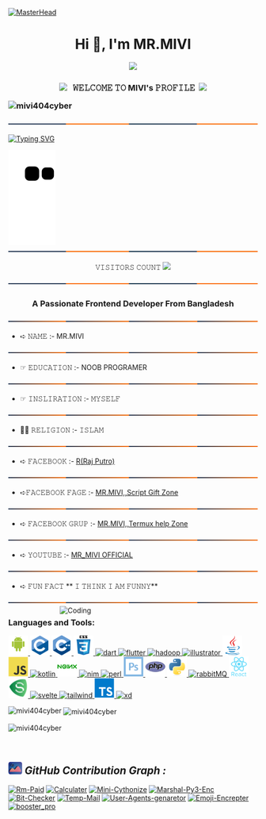 [![MasterHead](https://camo.githubusercontent.com/5346f5a9b63e9e93ff8265ebb05eeda7fc03e48dfe766ba177c788e5c65c6c86/68747470733a2f2f312e62702e626c6f6773706f742e636f6d2f2d37413457796e774c734d772f58624270435847386648492f41414141414141414d74342f754f613162704c736b5967727747626c6c6853753253446a5f4d69673853584a51434c63424741735948512f73313630302f323030305f36303070782e676966)](https://rishavchanda.io)
<h1 align="center">Hi 👋, I'm MR.MIVI</h1>
<p align="center"><img src="https://img.shields.io/badge/I'%20am BANGLADESHI- PROGRAMMER-green?colorA=%23ff0000&colorB=%23017e40&style=flat-square">

</i></b></h3>
<h3 align="center">
  <img src="https://emoji.discord.st/emojis/768b108d-274f-4f44-a634-8477b16efce7.gif" width="25">
  &nbsp; 𝚆𝙴𝙻𝙲𝙾𝙼𝙴 𝚃𝙾 MIVI's 𝙿𝚁𝙾𝙵𝙸𝙻𝙴&nbsp;
  <img src="https://emoji.discord.st/emojis/768b108d-274f-4f44-a634-8477b16efce7.gif" width="25">

<p align="left"> <img src="https://komarev.com/ghpvc/?username=mivi404cyber&label=Profile%20views&color=0e75b6&style=flat" alt="mivi404cyber" /> </p>

</h3>
<img align="center" alt="line" src="https://github.com/DalpatRathore/dalpatrathore/blob/main/assets/images/line-1.svg">

[![Typing SVG](https://readme-typing-svg.herokuapp.com?color=%23F70B10&size=27&lines=𝙸+𝙰𝙼+MR.+MIVI;+𝙸𝚃'𝚜+𝙽𝙾𝚃+𝙰+𝙹𝚄𝚂𝚃+𝙽𝙰𝙼𝙴+𝙱𝚁𝙾;𝙸𝚃'𝚜+𝙰+𝙱𝚁𝙰𝙽𝙳;𝚃𝙷𝙰𝙽𝙺+𝚈𝙾𝚄+𝙴𝚅𝙴𝚁𝚈𝙾𝙽𝙴;𝙻𝙾𝚅𝙴+𝚄+𝙰𝙻𝙻+𝙵𝚁𝙸𝙴𝙽𝙳𝚂)](https://git.io/typing-svg)

<img src="https://raw.githubusercontent.com/msoftware/msoftware/output/github-contribution-grid-snake.svg" />

<img align="center" alt="line" src="https://github.com/DalpatRathore/dalpatrathore/blob/main/assets/images/line-1.svg">

</p>
<p align="center"> 
 𝚅𝙸𝚂𝙸𝚃𝙾𝚁𝚂 𝙲𝙾𝚄𝙽𝚃
 <img src="https://profile-counter.glitch.me/MIVI404cyber/count.svg" />
</p>

<img align="center" alt="line" src="https://github.com/DalpatRathore/dalpatrathore/blob/main/assets/images/line-1.svg">

<h3 align="center">A Passionate Frontend Developer From Bangladesh</h3>

<img align="center" alt="line" src="https://github.com/DalpatRathore/dalpatrathore/blob/main/assets/images/line-2.svg">

- ➪ 𝙽𝙰𝙼𝙴 :- MR.MIVI

<img align="center" alt="line" src="https://github.com/DalpatRathore/dalpatrathore/blob/main/assets/images/line-2.svg">

- ☞︎︎︎ 𝙴𝙳𝚄𝙲𝙰𝚃𝙸𝙾𝙽 :- NOOB PROGRAMER

<img align="center" alt="line" src="https://github.com/DalpatRathore/dalpatrathore/blob/main/assets/images/line-2.svg">

- ☞︎︎︎ 𝙸𝙽𝚂𝙻𝙸𝚁𝙰𝚃𝙸𝙾𝙽 :- 𝙼𝚈𝚂𝙴𝙻𝙵

<img align="center" alt="line" src="https://github.com/DalpatRathore/dalpatrathore/blob/main/assets/images/line-2.svg">

- 🤲🏻 𝚁𝙴𝙻𝙸𝙶𝙸𝙾𝙽 :- 𝙸𝚂𝙻𝙰𝙼

<img align="center" alt="line" src="https://github.com/DalpatRathore/dalpatrathore/blob/main/assets/images/line-2.svg">

- ➪ 𝙵𝙰𝙲𝙴𝙱𝙾𝙾𝙺 :- [R(Raj Putro)](https://www.facebook.com/bujonadudukao)

<img align="center" alt="line" src="https://github.com/DalpatRathore/dalpatrathore/blob/main/assets/images/line-2.svg">

- ➪𝙵𝙰𝙲𝙴𝙱𝙾𝙾𝙺  𝙵𝙰𝙶𝙴 :- [MR.MIVI,,Script Gift Zone](https://www.facebook.com/MRMIVIScriptGiftZone)

<img align="center" alt="line" src="https://github.com/DalpatRathore/dalpatrathore/blob/main/assets/images/line-2.svg">

- ➪ 𝙵𝙰𝙲𝙴𝙱𝙾𝙾𝙺 𝙶𝚁𝚄𝙿 :- [MR.MIVI,,Termux help Zone](https://www.facebook.com/groups/139176269112971)

<img align="center" alt="line" src="https://github.com/DalpatRathore/dalpatrathore/blob/main/assets/images/line-2.svg">

- ➪ 𝚈𝙾𝚄𝚃𝚄𝙱𝙴 :- [MR_MIVI OFFICIAL](https://youtube.com/@mrmiviofficial)

<img align="center" alt="line" src="https://github.com/DalpatRathore/dalpatrathore/blob/main/assets/images/line-2.svg">

- ➪ 𝙵𝚄𝙽 𝙵𝙰𝙲𝚃 ** 𝙸 𝚃𝙷𝙸𝙽𝙺 𝙸 𝙰𝙼 𝙵𝚄𝙽𝙽𝚈**

<img align="center" alt="line" src="https://github.com/DalpatRathore/dalpatrathore/blob/main/assets/images/line-2.svg">

<img align="right" alt="Coding" width="400" src="https://raw.githubusercontent.com/punitkmryh/punitkmryh/master/Developer.gif">

<h3 align="left">Languages and Tools:</h3>
<p align="left"> <a href="https://developer.android.com" target="_blank" rel="noreferrer"> <img src="https://raw.githubusercontent.com/devicons/devicon/master/icons/android/android-original-wordmark.svg" alt="android" width="40" height="40"/> </a> <a href="https://www.cprogramming.com/" target="_blank" rel="noreferrer"> <img src="https://raw.githubusercontent.com/devicons/devicon/master/icons/c/c-original.svg" alt="c" width="40" height="40"/> </a> <a href="https://www.w3schools.com/cpp/" target="_blank" rel="noreferrer"> <img src="https://raw.githubusercontent.com/devicons/devicon/master/icons/cplusplus/cplusplus-original.svg" alt="cplusplus" width="40" height="40"/> </a> <a href="https://www.w3schools.com/css/" target="_blank" rel="noreferrer"> <img src="https://raw.githubusercontent.com/devicons/devicon/master/icons/css3/css3-original-wordmark.svg" alt="css3" width="40" height="40"/> </a> <a href="https://dart.dev" target="_blank" rel="noreferrer"> <img src="https://www.vectorlogo.zone/logos/dartlang/dartlang-icon.svg" alt="dart" width="40" height="40"/> </a> <a href="https://flutter.dev" target="_blank" rel="noreferrer"> <img src="https://www.vectorlogo.zone/logos/flutterio/flutterio-icon.svg" alt="flutter" width="40" height="40"/> </a> <a href="https://hadoop.apache.org/" target="_blank" rel="noreferrer"> <img src="https://www.vectorlogo.zone/logos/apache_hadoop/apache_hadoop-icon.svg" alt="hadoop" width="40" height="40"/> </a> <a href="https://www.adobe.com/in/products/illustrator.html" target="_blank" rel="noreferrer"> <img src="https://www.vectorlogo.zone/logos/adobe_illustrator/adobe_illustrator-icon.svg" alt="illustrator" width="40" height="40"/> </a> <a href="https://www.java.com" target="_blank" rel="noreferrer"> <img src="https://raw.githubusercontent.com/devicons/devicon/master/icons/java/java-original.svg" alt="java" width="40" height="40"/> </a> <a href="https://developer.mozilla.org/en-US/docs/Web/JavaScript" target="_blank" rel="noreferrer"> <img src="https://raw.githubusercontent.com/devicons/devicon/master/icons/javascript/javascript-original.svg" alt="javascript" width="40" height="40"/> </a> <a href="https://kotlinlang.org" target="_blank" rel="noreferrer"> <img src="https://www.vectorlogo.zone/logos/kotlinlang/kotlinlang-icon.svg" alt="kotlin" width="40" height="40"/> </a> <a href="https://www.nginx.com" target="_blank" rel="noreferrer"> <img src="https://raw.githubusercontent.com/devicons/devicon/master/icons/nginx/nginx-original.svg" alt="nginx" width="40" height="40"/> </a> <a href="https://nim-lang.org/" target="_blank" rel="noreferrer"> <img src="https://www.vectorlogo.zone/logos/nim-lang/nim-lang-icon.svg" alt="nim" width="40" height="40"/> </a> <a href="https://www.perl.org/" target="_blank" rel="noreferrer"> <img src="https://api.iconify.design/logos-perl.svg" alt="perl" width="40" height="40"/> </a> <a href="https://www.photoshop.com/en" target="_blank" rel="noreferrer"> <img src="https://raw.githubusercontent.com/devicons/devicon/master/icons/photoshop/photoshop-line.svg" alt="photoshop" width="40" height="40"/> </a> <a href="https://www.php.net" target="_blank" rel="noreferrer"> <img src="https://raw.githubusercontent.com/devicons/devicon/master/icons/php/php-original.svg" alt="php" width="40" height="40"/> </a> <a href="https://www.python.org" target="_blank" rel="noreferrer"> <img src="https://raw.githubusercontent.com/devicons/devicon/master/icons/python/python-original.svg" alt="python" width="40" height="40"/> </a> <a href="https://www.rabbitmq.com" target="_blank" rel="noreferrer"> <img src="https://www.vectorlogo.zone/logos/rabbitmq/rabbitmq-icon.svg" alt="rabbitMQ" width="40" height="40"/> </a> <a href="https://reactjs.org/" target="_blank" rel="noreferrer"> <img src="https://raw.githubusercontent.com/devicons/devicon/master/icons/react/react-original-wordmark.svg" alt="react" width="40" height="40"/> </a> <a href="https://scully.io/" target="_blank" rel="noreferrer"> <img src="https://raw.githubusercontent.com/scullyio/scully/main/assets/logos/SVG/scullyio-icon.svg" alt="scully" width="40" height="40"/> </a> <a href="https://svelte.dev" target="_blank" rel="noreferrer"> <img src="https://upload.wikimedia.org/wikipedia/commons/1/1b/Svelte_Logo.svg" alt="svelte" width="40" height="40"/> </a> <a href="https://tailwindcss.com/" target="_blank" rel="noreferrer"> <img src="https://www.vectorlogo.zone/logos/tailwindcss/tailwindcss-icon.svg" alt="tailwind" width="40" height="40"/> </a> <a href="https://www.typescriptlang.org/" target="_blank" rel="noreferrer"> <img src="https://raw.githubusercontent.com/devicons/devicon/master/icons/typescript/typescript-original.svg" alt="typescript" width="40" height="40"/> </a> <a href="https://www.adobe.com/products/xd.html" target="_blank" rel="noreferrer"> <img src="https://cdn.worldvectorlogo.com/logos/adobe-xd.svg" alt="xd" width="40" height="40"/> </a> </p>

<p><img align="left" src="https://github-readme-stats.vercel.app/api/top-langs?username=mivi404cyber&show_icons=true&locale=en&layout=compact" alt="mivi404cyber" /></p>

<p>&nbsp;<img align="center" src="https://github-readme-stats.vercel.app/api?username=mivi404cyber&show_icons=true&locale=en" alt="mivi404cyber" /></p>

<p><img align="center" src="https://github-readme-streak-stats.herokuapp.com/?user=mivi404cyber&" alt="mivi404cyber" /></p>
    
  </tr>
</table>
<br>

<h2><img width="28" src="https://github.com/DalpatRathore/dalpatrathore/blob/main/assets/icons/icon-graph.png" /><i> GitHub Contribution Graph :</i></h2>


<a href="https://github.com/MIVI404cyber/Rm-Paid.git"><img title="Rm-Paid" src="https://github-readme-stats.vercel.app/api/pin/?username=MIVI404cyber&repo=Rm-Paid&theme=gotham"></a>
<a href="https://github.com/MIVI404cyber/Calculater.git"><img title="Calculater" src="https://github-readme-stats.vercel.app/api/pin/?username=MIVI404cyber&repo=Calculater&theme=gotham"></a>
<a href="https://github.com/MIVI404cyber/Mini-Cythonize.git"><img title="Mini-Cythonize" src="https://github-readme-stats.vercel.app/api/pin/?username=MIVI404cyber&repo=Mini-Cythonize&theme=gotham"></a>
<a href="https://github.com/MIVI404cyber/Marshal-Py3-Enc.git"><img title="Marshal-Py3-Enc" src="https://github-readme-stats.vercel.app/api/pin/?username=MIVI404cyber&repo=Marshal-Py3-Enc&theme=gotham"></a>
<a href="https://github.com/MIVI404cyber/Bit-Checker.git"><img title="Bit-Checker" src="https://github-readme-stats.vercel.app/api/pin/?username=MIVI404cyber&repo=Bit-Checker&theme=gotham"></a>
<a href="https://github.com/MIVI404cyber/Temp-Mail.git"><img title="Temp-Mail" src="https://github-readme-stats.vercel.app/api/pin/?username=MIVI404cyber&repo=Temp-Mail&theme=gotham"></a>
<a href="https://github.com/MIVI404cyber/User-Agents-genaretor.git"><img title="User-Agents-genaretor" src="https://github-readme-stats.vercel.app/api/pin/?username=MIVI404cyber&repo=User-Agents-genaretor&theme=gotham"></a>
<a href="https://github.com/MIVI404cyber/Emoji-Encrepter.git"><img title="Emoji-Encrepter" src="https://github-readme-stats.vercel.app/api/pin/?username=MIVI404cyber&repo=Emoji-Encrepter&theme=gotham"></a>
<a href="https://github.com/MIVI404cyber/booster_pro.git"><img title="booster_pro" src="https://github-readme-stats.vercel.app/api/pin/?username=MIVI404cyber&repo=booster_pro&theme=gotham"></a>
